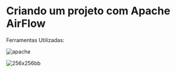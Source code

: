 # Criando um projeto com Apache AirFlow

Ferramentas Utilizadas:

![apache](https://user-images.githubusercontent.com/53180510/152821743-963ab335-8901-492e-b955-0cad23b4edf4.jpg)

![256x256bb](https://user-images.githubusercontent.com/53180510/152822714-ffb0bef7-daea-4a7b-99ab-5602ac8bfc5b.png)

